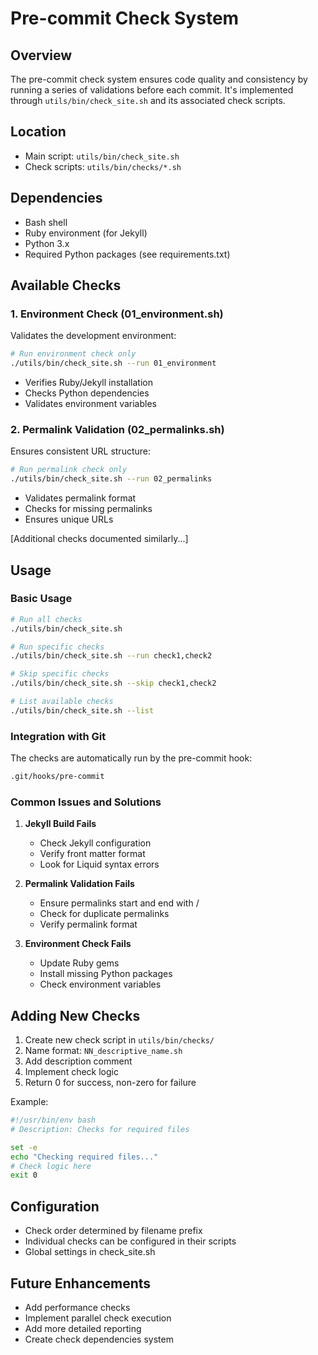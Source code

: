 # Pre-commit Check System

## Overview
The pre-commit check system ensures code quality and consistency by running a series of validations before each commit. It's implemented through `utils/bin/check_site.sh` and its associated check scripts.

## Location
- Main script: `utils/bin/check_site.sh`
- Check scripts: `utils/bin/checks/*.sh`

## Dependencies
- Bash shell
- Ruby environment (for Jekyll)
- Python 3.x
- Required Python packages (see requirements.txt)

## Available Checks

### 1. Environment Check (01_environment.sh)
Validates the development environment:
```bash
# Run environment check only
./utils/bin/check_site.sh --run 01_environment
```
- Verifies Ruby/Jekyll installation
- Checks Python dependencies
- Validates environment variables

### 2. Permalink Validation (02_permalinks.sh)
Ensures consistent URL structure:
```bash
# Run permalink check only
./utils/bin/check_site.sh --run 02_permalinks
```
- Validates permalink format
- Checks for missing permalinks
- Ensures unique URLs

[Additional checks documented similarly...]

## Usage

### Basic Usage
```bash
# Run all checks
./utils/bin/check_site.sh

# Run specific checks
./utils/bin/check_site.sh --run check1,check2

# Skip specific checks
./utils/bin/check_site.sh --skip check1,check2

# List available checks
./utils/bin/check_site.sh --list
```

### Integration with Git
The checks are automatically run by the pre-commit hook:
```bash
.git/hooks/pre-commit
```

### Common Issues and Solutions
1. **Jekyll Build Fails**
   - Check Jekyll configuration
   - Verify front matter format
   - Look for Liquid syntax errors

2. **Permalink Validation Fails**
   - Ensure permalinks start and end with /
   - Check for duplicate permalinks
   - Verify permalink format

3. **Environment Check Fails**
   - Update Ruby gems
   - Install missing Python packages
   - Check environment variables

## Adding New Checks
1. Create new check script in `utils/bin/checks/`
2. Name format: `NN_descriptive_name.sh`
3. Add description comment
4. Implement check logic
5. Return 0 for success, non-zero for failure

Example:
```bash
#!/usr/bin/env bash
# Description: Checks for required files

set -e
echo "Checking required files..."
# Check logic here
exit 0
```

## Configuration
- Check order determined by filename prefix
- Individual checks can be configured in their scripts
- Global settings in check_site.sh

## Future Enhancements
- Add performance checks
- Implement parallel check execution
- Add more detailed reporting
- Create check dependencies system 